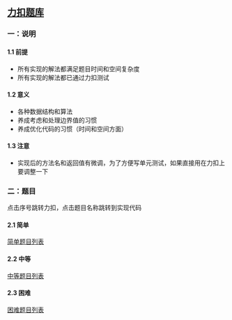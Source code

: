 ## [力扣题库](https://leetcode-cn.com/problemset/all/)

### 一：说明

#### 1.1 前提

* 所有实现的解法都满足题目时间和空间复杂度
* 所有实现的解法都已通过力扣测试

#### 1.2 意义

* 各种数据结构和算法
* 养成考虑和处理边界值的习惯
* 养成优化代码的习惯（时间和空间方面）

#### 1.3 注意

* 实现后的方法名和返回值有微调，为了方便写单元测试，如果直接用在力扣上要调整一下

### 二：题目

点击序号跳转力扣，点击题目名称跳转到实现代码

#### 2.1 简单

[简单题目列表](https://github.com/zywaited/leetcode/blob/master/easy.md)

#### 2.2 中等

[中等题目列表](https://github.com/zywaited/leetcode/blob/master/medium.md)

#### 2.3 困难

[困难题目列表](https://github.com/zywaited/leetcode/blob/master/hard.md)